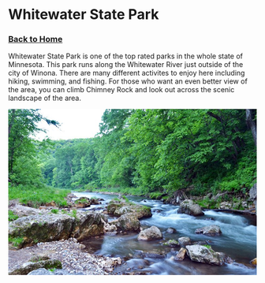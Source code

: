# Whitewater State Park
### [Back to Home](https://colehagen15.github.io/Winona/)
Whitewater State Park is one of the top rated parks in the whole state of Minnesota. This park runs along the Whitewater River just outside of the city of Winona. There are many different activites to enjoy here including hiking, swimming, and fishing. For those who want an even better view of the area, you can climb Chimney Rock and look out across the scenic landscape of the area. 
&nbsp;

![Whitewater State Park](https://github.com/colehagen15/Winona/blob/master/Website%20Pictures/Whitewater%20State%20Park.jpg)
